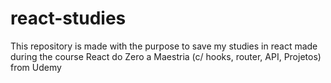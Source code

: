 <h1>react-studies</h1>
This repository is made with the purpose to save my studies in react made during the course React do Zero a Maestria (c/ hooks, router, API, Projetos) from Udemy
